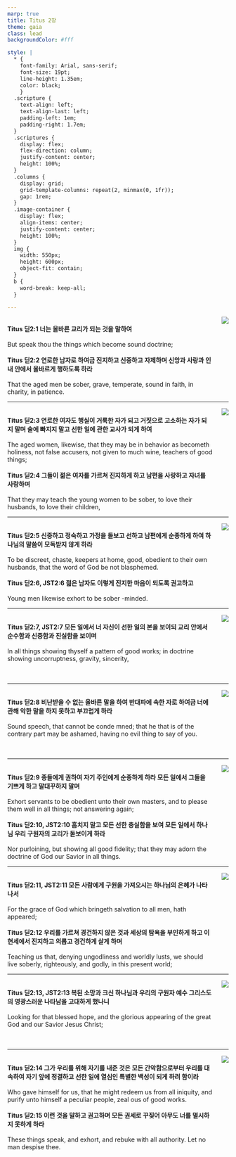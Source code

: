 ```yaml
---
marp: true
title: Titus 2장
theme: gaia
class: lead
backgroundColor: #fff

style: |
  * {
    font-family: Arial, sans-serif;
    font-size: 19pt;
    line-height: 1.35em;
    color: black;
    }
  .scripture {
    text-align: left;
    text-align-last: left;
    padding-left: 1em;
    padding-right: 1.7em;
  }
  .scriptures {
    display: flex;
    flex-direction: column;
    justify-content: center;
    height: 100%;
  }
  .columns {
    display: grid;
    grid-template-columns: repeat(2, minmax(0, 1fr));
    gap: 1rem;
  }
  .image-container {
    display: flex;
    align-items: center;
    justify-content: center;
    height: 100%;
  }
  img {
    width: 550px;
    height: 600px;
    object-fit: contain;
  }
  b {
    word-break: keep-all;
  }

---
```


<div class="columns">
  <div class="scriptures">
    <br>
    <div class="scripture">
      <b>Titus 딛2:1 너는 올바른 교리가 되는 것을 말하여 
      </b>
    </div>
    <br>
    <div class="scripture">But speak thou the things which become sound doctrine; 
    </div>
    <br>
    <div class="scripture">
      <b>Titus 딛2:2 연로한 남자로 하여금 진지하고 신중하고 자제하며 신앙과 사랑과 인내 안에서 올바르게 행하도록 하라 
      </b>
    </div>
    <br>
    <div class="scripture">That the aged men be sober, grave, temperate, sound in faith, in charity, in patience. 
    </div>         
  </div>
  <div class="image-container">
    <img src='../../pictures/picture_81.jpg'>
  </div>
</div>

---

<div class="columns">
  <div class="scriptures">
    <br>
    <div class="scripture">
      <b>Titus 딛2:3 연로한 여자도 행실이 거룩한 자가 되고 거짓으로 고소하는 자가 되지 말며 술에 빠지지 말고 선한 일에 관한 교사가 되게 하여 
      </b>
    </div>
    <br>
    <div class="scripture">The aged women, likewise, that they may be in behavior as becometh holiness, not false accusers, not given to much wine, teachers of good things; 
    </div>
    <br>
    <div class="scripture">
      <b>Titus 딛2:4 그들이 젊은 여자를 가르쳐 진지하게 하고 남편을 사랑하고 자녀를 사랑하며 
      </b>
    </div>
    <br>
    <div class="scripture">That they may teach the young women to be sober, to love their husbands, to love their children, 
    </div>         
  </div>
  <div class="image-container">
    <img src='../../pictures/picture_10.jpg'>
  </div>
</div>

---

<div class="columns">
  <div class="scriptures">
    <br>
    <div class="scripture">
      <b>Titus 딛2:5 신중하고 정숙하고 가정을 돌보고 선하고 남편에게 순종하게 하여 하나님의 말씀이 모독받지 않게 하라 
      </b>
    </div>
    <br>
    <div class="scripture">To be discreet, chaste, keepers at home, good, obedient to their own husbands, that the word of God be not blasphemed. 
    </div>
    <br>
    <div class="scripture">
      <b>Titus 딛2:6, JST2:6 젊은 남자도 이렇게 진지한 마음이 되도록 권고하고 
      </b>
    </div>
    <br>
    <div class="scripture">Young men likewise exhort to be sober -minded. 
    </div>         
  </div>
  <div class="image-container">
    <img src='../../pictures/picture_126.jpg'>
  </div>
</div>

---

<div class="columns">
  <div class="scriptures">
    <br>
    <div class="scripture">
      <b>Titus 딛2:7, JST2:7 모든 일에서 너 자신이 선한 일의 본을 보이되 교리 안에서 순수함과 신중함과 진실함을 보이며 
      </b>
    </div>
    <br>
    <div class="scripture">In all things showing thyself a pattern of good works; in doctrine showing uncorruptness, gravity, sincerity, 
    </div>
    <br>
    <div class="scripture">
      <b>
      </b>
    </div>
    <br>
    <div class="scripture">
    </div>         
  </div>
  <div class="image-container">
    <img src='../../pictures/picture_38.jpg'>
  </div>
</div>

---

<div class="columns">
  <div class="scriptures">
    <br>
    <div class="scripture">
      <b>Titus 딛2:8 비난받을 수 없는 올바른 말을 하여 반대파에 속한 자로 하여금 너에 관해 악한 말을 하지 못하고 부끄럽게 하라 
      </b>
    </div>
    <br>
    <div class="scripture">Sound speech, that cannot be conde mned; that he that is of the contrary part may be ashamed, having no evil thing to say of you. 
    </div>
    <br>
    <div class="scripture">
      <b>
      </b>
    </div>
    <br>
    <div class="scripture">
    </div>         
  </div>
  <div class="image-container">
    <img src='../../pictures/picture_65.jpg'>
  </div>
</div>

---

<div class="columns">
  <div class="scriptures">
    <br>
    <div class="scripture">
      <b>Titus 딛2:9 종들에게 권하여 자기 주인에게 순종하게 하라 모든 일에서 그들을 기쁘게 하고 말대꾸하지 말며 
      </b>
    </div>
    <br>
    <div class="scripture">Exhort servants to be obedient unto their own masters, and to please them well in all things; not answering again; 
    </div>
    <br>
    <div class="scripture">
      <b>Titus 딛2:10, JST2:10 훔치지 말고 모든 선한 충실함을 보여 모든 일에서 하나님 우리 구원자의 교리가 돋보이게 하라 
      </b>
    </div>
    <br>
    <div class="scripture">Nor purloining, but showing all good fidelity; that they may adorn the doctrine of God our Savior in all things. 
    </div>         
  </div>
  <div class="image-container">
    <img src='../../pictures/picture_41.jpg'>
  </div>
</div>

---

<div class="columns">
  <div class="scriptures">
    <br>
    <div class="scripture">
      <b>Titus 딛2:11, JST2:11 모든 사람에게 구원을 가져오시는 하나님의 은혜가 나타나서 
      </b>
    </div>
    <br>
    <div class="scripture">For the grace of God which bringeth salvation to all men, hath appeared; 
    </div>
    <br>
    <div class="scripture">
      <b>Titus 딛2:12 우리를 가르쳐 경건하지 않은 것과 세상의 탐욕을 부인하게 하고 이 현세에서 진지하고 의롭고 경건하게 살게 하며 
      </b>
    </div>
    <br>
    <div class="scripture">Teaching us that, denying ungodliness and worldly lusts, we should live soberly, righteously, and godly, in this present world; 
    </div>         
  </div>
  <div class="image-container">
    <img src='../../pictures/picture_169.jpg'>
  </div>
</div>

---

<div class="columns">
  <div class="scriptures">
    <br>
    <div class="scripture">
      <b>Titus 딛2:13, JST2:13 복된 소망과 크신 하나님과 우리의 구원자 예수 그리스도의 영광스러운 나타남을 고대하게 했나니 
      </b>
    </div>
    <br>
    <div class="scripture">Looking for that blessed hope, and the glorious appearing of the great God and our Savior Jesus Christ; 
    </div>
    <br>
    <div class="scripture">
      <b>
      </b>
    </div>
    <br>
    <div class="scripture">
    </div>         
  </div>
  <div class="image-container">
    <img src='../../pictures/picture_98.jpg'>
  </div>
</div>

---

<div class="columns">
  <div class="scriptures">
    <br>
    <div class="scripture">
      <b>Titus 딛2:14 그가 우리를 위해 자기를 내준 것은 모든 간악함으로부터 우리를 대속하여 자기 앞에 정결하고 선한 일에 열심인 특별한 백성이 되게 하려 함이라 
      </b>
    </div>
    <br>
    <div class="scripture">Who gave himself for us, that he might redeem us from all iniquity, and purify unto himself a peculiar people, zeal ous of good works. 
    </div>
    <br>
    <div class="scripture">
      <b>Titus 딛2:15 이런 것을 말하고 권고하며 모든 권세로 꾸짖어 아무도 너를 멸시하지 못하게 하라 
      </b>
    </div>
    <br>
    <div class="scripture">These things speak, and exhort, and rebuke with all authority. Let no man despise thee.
    </div>         
  </div>
  <div class="image-container">
    <img src='../../pictures/picture_175.jpg'>
  </div>
</div>

